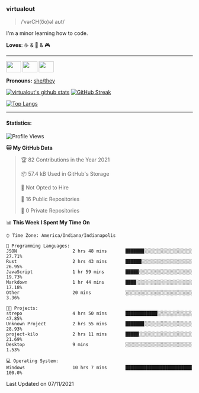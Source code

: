 ### virtualout
> /ˈvərCH(o͞o)əl aʊt/
> 
I'm a minor learning how to code.

**Loves**: ☕ & 🍫 & 🎮

-----
<p align="left">
<a href="https://twitter.com/ashexadecimal/" target="blank"><img align="center" src="https://cdn.jsdelivr.net/npm/simple-icons@3.0.1/icons/twitter.svg" alt="" height="30" width="40" /></a>
<a href="https://twitch.tv/sleepilylive" target="blank"><img align="center" src="https://cdn.jsdelivr.net/npm/simple-icons@3.0.1/icons/twitch.svg" alt="" height="30" width="40" /></a>
<a href="https://www.youtube.com/channel/UCVVgwKvv9UAbgsIWvYUSnkQ" target="blank"><img align="center" src="https://cdn.jsdelivr.net/npm/simple-icons@3.0.1/icons/youtube.svg" alt="" height="30" width="40" /></a>
</p>

**Pronouns:** [she/they](https://pronoun.is/she/:or/they)

[![virtualout's github stats](https://github-readme-stats.vercel.app/api?username=virtualout&theme=github_dark&show_icons=true)](https://github.com/anuraghazra/github-readme-stats)
[![GitHub Streak](http://github-readme-streak-stats.herokuapp.com?user=virtualout&theme=github-dark&date_format=M%20j%5B%2C%20Y%5D)](https://git.io/streak-stats)

[![Top Langs](https://github-readme-stats.vercel.app/api/top-langs/?username=virtualout&layout=compact&theme=github_dark)](https://github.com/anuraghazra/github-readme-stats)

-----

#### Statistics:

<!--START_SECTION:waka-->
![Profile Views](http://img.shields.io/badge/Profile%20Views-1-blue)

**🐱 My GitHub Data** 

> 🏆 82 Contributions in the Year 2021
 > 
> 📦 57.4 kB Used in GitHub's Storage 
 > 
> 🚫 Not Opted to Hire
 > 
> 📜 16 Public Repositories 
 > 
> 🔑 0 Private Repositories  
 > 
📊 **This Week I Spent My Time On** 

```text
⌚︎ Time Zone: America/Indiana/Indianapolis

💬 Programming Languages: 
JSON                     2 hrs 48 mins       ███████░░░░░░░░░░░░░░░░░░   27.71% 
Rust                     2 hrs 43 mins       ██████░░░░░░░░░░░░░░░░░░░   26.95% 
JavaScript               1 hr 59 mins        █████░░░░░░░░░░░░░░░░░░░░   19.73% 
Markdown                 1 hr 44 mins        ████░░░░░░░░░░░░░░░░░░░░░   17.18% 
Other                    20 mins             ░░░░░░░░░░░░░░░░░░░░░░░░░   3.36%

🐱‍💻 Projects: 
strepo                   4 hrs 50 mins       ████████████░░░░░░░░░░░░░   47.85% 
Unknown Project          2 hrs 55 mins       ███████░░░░░░░░░░░░░░░░░░   28.93% 
project-kilo             2 hrs 11 mins       █████░░░░░░░░░░░░░░░░░░░░   21.69% 
Desktop                  9 mins              ░░░░░░░░░░░░░░░░░░░░░░░░░   1.53%

💻 Operating System: 
Windows                  10 hrs 7 mins       █████████████████████████   100.0%

```


 Last Updated on 07/11/2021
<!--END_SECTION:waka-->
